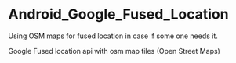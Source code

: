 # Android_Google_Fused_Location

Using OSM maps for fused location in case if some one needs it.

Google Fused location api with osm map tiles (Open Street Maps)

